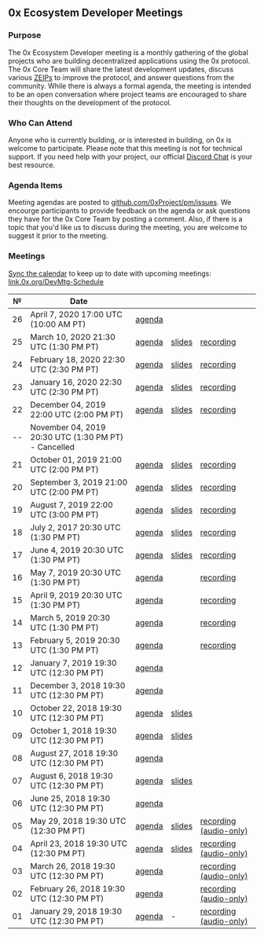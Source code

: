 ## 0x Ecosystem Developer Meetings
### Purpose
The 0x Ecosystem Developer meeting is a monthly gathering of the global projects who are building decentralized applications using the 0x protocol. The 0x Core Team will share the latest development updates, discuss various [ZEIPs](https://github.com/0xProject/ZEIPs) to improve the protocol, and answer questions from the community. While there is always a formal agenda, the meeting is intended to be an open conversation where project teams are encouraged to share their thoughts on the development of the protocol.

### Who Can Attend
Anyone who is currently building, or is interested in building, on 0x is welcome to participate. Please note that this meeting is not for technical support. If you need help with your project, our official [Discord Chat](https://link.0x.org/Discord) is your best resource.

### Agenda Items
Meeting agendas are posted to [github.com/0xProject/pm/issues](https://github.com/0xProject/pm/issues). We encourge participants to provide feedback on the agenda or ask questions they have for the 0x Core Team by posting a comment. Also, if there is a topic that you'd like us to discuss during the meeting, you are welcome to suggest it prior to the meeting.

### Meetings
[Sync the calendar](https://support.google.com/calendar/answer/37648?hl=en) to keep up to date with upcoming meetings: [link.0x.org/DevMtg-Schedule](https://link.0x.org/DevMtg-Schedule)

 №  | Date                             |           |           |           |
--- | -------------------------------- | -------- | -------- | ----------- |
 26 | April 7, 2020 17:00 UTC (10:00 AM PT) | [agenda](https://github.com/0xProject/pm/issues/26) |  | 
 25 | March 10, 2020 21:30 UTC (1:30 PM PT) | [agenda](https://github.com/0xProject/pm/issues/25) | [slides](https://link.0x.org/2020-03_DevMtg) | [recording](https://youtu.be/2dC__Jm2T2g) 
 24 | February 18, 2020 22:30 UTC (2:30 PM PT) | [agenda](https://github.com/0xProject/pm/issues/24) | [slides](https://drive.google.com/open?id=1BJDRwqgTayERK1bssEG4vtwzJESL1tdi) | [recording](https://www.youtube.com/watch?v=miQCsoqt2mg) 
 23 | January 16, 2020 22:30 UTC (2:30 PM PT) | [agenda](https://github.com/0xProject/pm/issues/23) | [slides](https://drive.google.com/open?id=1uYJBDMTzi_dZTNISRtZTN7xP2Wy-up5h) | [recording](https://youtu.be/Mr60Tvscnu8)
 22 | December 04, 2019 22:00 UTC (2:00 PM PT) | [agenda](https://github.com/0xProject/pm/issues/22) | [slides](https://drive.google.com/file/d/1drUqRedfF1aLD6QMKemRvJj03QjRCYg1/view?usp=sharing) | [recording](https://youtu.be/VmOdu_eB9RY)
 -- | November 04, 2019 20:30 UTC (1:30 PM PT) - Cancelled | | |
 21 | October 01, 2019 21:00 UTC (2:00 PM PT) | [agenda](https://github.com/0xProject/pm/issues/21) | [slides](https://drive.google.com/open?id=1ox6SuwqrEhu-Pcc6mRPmiDECykRnhpQc) | [recording](https://youtu.be/vNaCxl0vvh0) |
 20 | September 3, 2019 21:00 UTC (2:00 PM PT) | [agenda](https://github.com/0xProject/pm/issues/20) | [slides](https://link.0x.org/2019-09_DevMtg) | [recording](https://youtu.be/h0BH0ovIbwo) | 
 19 | August 7, 2019 22:00 UTC (3:00 PM PT) | [agenda](https://github.com/0xProject/pm/issues/19) | [slides](https://link.0x.org/2019-08_DevMtg) | [recording](https://youtu.be/isbzlNG-CGI) |
 18 | July 2, 2017 20:30 UTC (1:30 PM PT) | [agenda](https://github.com/0xProject/pm/issues/18) | [slides](https://link.0x.org/2019-07-02_DevMtg) | [recording](https://youtu.be/ZUEGhjhbb2Q) |
 17 | June 4, 2019 20:30 UTC (1:30 PM PT) | [agenda](https://github.com/0xProject/pm/issues/17) | [slides](https://link.0x.org/2019-06-04_DevMtg) | [recording](https://youtu.be/I-rfcpeSiXg) |
 16 | May 7, 2019 20:30 UTC (1:30 PM PT) | [agenda](https://github.com/0xProject/pm/issues/16) || [recording](https://youtu.be/GpnzfZ9Ss70) |
 15 | April 9, 2019 20:30 UTC (1:30 PM PT) | [agenda](https://github.com/0xProject/pm/issues/15) || [recording](https://youtu.be/ZpaJmis43fc) |
 14 | March 5, 2019 20:30 UTC (1:30 PM PT) | [agenda](https://github.com/0xProject/pm/issues/14) || [recording](https://youtu.be/5wTvAdZNxRA) |
 13 | February 5, 2019 20:30 UTC (1:30 PM PT) | [agenda](https://github.com/0xProject/pm/issues/13) || [recording](https://youtu.be/yYRigm-IiYA) |
 12 | January 7, 2019 19:30 UTC (12:30 PM PT) | [agenda](https://github.com/0xProject/pm/issues/12) |
 11 | December 3, 2018 19:30 UTC (12:30 PM PT) | [agenda](https://github.com/0xProject/pm/issues/11) |
 10 | October 22, 2018 19:30 UTC (12:30 PM PT) | [agenda](https://github.com/0xProject/pm/issues/10) | [slides](https://github.com/ethereum/pm/blob/master/All%20Core%20Devs%20Meetings/Meeting%2068.md) |
 09 | October 1, 2018 19:30 UTC (12:30 PM PT) | [agenda](https://github.com/0xProject/pm/issues/9) | [slides](https://docs.google.com/presentation/d/149tVP7JUrMoyyKsgi_jneJm6XJ2hqcHDM4CYEoGN4wI/edit?usp=sharing) |
 08 | August 27, 2018 19:30 UTC (12:30 PM PT) | [agenda](https://github.com/0xProject/pm/issues/8) |
 07 | August 6, 2018 19:30 UTC (12:30 PM PT) | [agenda](https://github.com/0xProject/pm/issues/7) | [slides](https://docs.google.com/presentation/d/1avtR7DJF5ZX2Y1X5Z0FQjyWx8Bm0StgoCnjz_ak2LII/edit?usp=sharing) |
 06 | June 25, 2018 19:30 UTC (12:30 PM PT) | [agenda](https://github.com/0xProject/pm/issues/6) |
 05 | May 29, 2018 19:30 UTC (12:30 PM PT) | [agenda](https://github.com/0xProject/pm/issues/5) | [slides](https://docs.google.com/presentation/d/1cbe1KGRHe9uhz-Qa1ijvvvFxteCdNsyP8lzHiBjJ7z0/edit?usp=sharingd) | [recording (audio-only)](https://drive.google.com/file/d/1vR_vCD6lI6Z7JmPdP5tSkNWKP3N_O9Ur/view) |
 04 | April 23, 2018 19:30 UTC (12:30 PM PT) | [agenda](https://github.com/0xProject/pm/issues/4) | [slides](https://docs.google.com/presentation/d/16lIPxv8xIwd_kN0IQuIJWyM-hVU6nvZHSzgfTq6OzBo/edit?usp=sharing) | [recording (audio-only)](https://drive.google.com/open?id=1Am_sE56G6smT0piLlBEHc7sTs5EmPVdl) |
 03 | March 26, 2018 19:30 UTC (12:30 PM PT) | [agenda](https://github.com/0xProject/pm/issues/3) || [recording (audio-only)](https://drive.google.com/open?id=1hxva9HiKxHSQv0BRYrsF50uejYOUAnF_) |
 02 | February 26, 2018 19:30 UTC (12:30 PM PT) | [agenda](https://github.com/0xProject/pm/issues/2) || [recording (audio-only)](https://drive.google.com/file/d/1V-l0ouY9nnCHa1vF7Q7g3w_RiwNnu49C/view) |
 01 | January 29, 2018 19:30 UTC (12:30 PM PT) | [agenda](https://github.com/0xProject/pm/issues/1) |   -   | [recording (audio-only)](https://drive.google.com/file/d/1Y_q6ko_j-ntHZ_pZhK67VXgnlLLxlvLK/view) |

